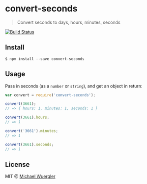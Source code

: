 # convert-seconds 

> Convert seconds to days, hours, minutes, seconds

[![Build Status](https://travis-ci.org/radiovisual/convert-seconds.svg)](https://travis-ci.org/radiovisual/convert-seconds)

## Install

```
$ npm install --save convert-seconds
```

## Usage

Pass in seconds (as a `number` or `string`), and get an object in return:

```js
var convert = require('convert-seconds');

convert(3661);
// => { hours: 1, minutes: 1, seconds: 1 }

convert(3661).hours;
// => 1

convert('3661').minutes;
// => 1

convert(3661).seconds;
// => 1
```

## License

MIT @ [Michael Wuergler](http://www.numetriclabs.com)


